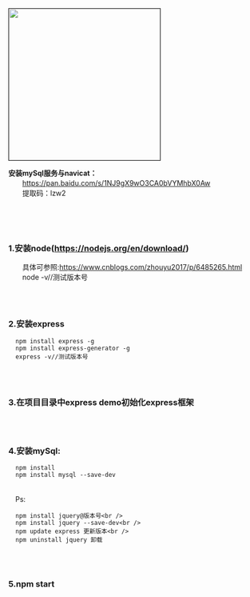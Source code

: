 <img src="https://github.com/copyWith/photoGallery/blob/master/about_me.jpg?raw=true" width="303" height="auto" border="1px solid #000" alt="">

**安装mySql服务与navicat：<br />**
&#x3000;&#x3000;https://pan.baidu.com/s/1NJ9gX9wO3CA0bVYMhbX0Aw<br />
&#x3000;&#x3000;提取码：lzw2

<br />
<br />
<br />

### 1.安装node(https://nodejs.org/en/download/)<br />
  &#x3000;&#x3000;具体可参照:https://www.cnblogs.com/zhouyu2017/p/6485265.html<br />
  &#x3000;&#x3000;node -v//测试版本号

<br />
<br />

### 2.安装express<br />

```
  npm install express -g
  npm install express-generator -g
  express -v//测试版本号
```
  
<br />
<br />

### 3.在项目目录中express demo初始化express框架

<br />
<br />

### 4.安装mySql: <br />

```
  npm install
  npm install mysql --save-dev
```
<br />
&#x3000;Ps: <br />

```
  npm install jquery@版本号<br />
  npm install jquery --save-dev<br />
  npm update express 更新版本<br />
  npm uninstall jquery 卸载
```

<br />
<br />

### 5.npm start
